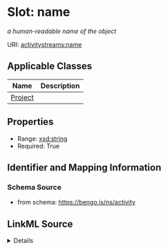 # Slot: name
_a human-readable name of the object_


URI: [activitystreams:name](https://www.w3.org/ns/activitystreams#name)



<!-- no inheritance hierarchy -->




## Applicable Classes

| Name | Description |
| --- | --- |
[Project](Project.md) | 






## Properties

* Range: [xsd:string](http://www.w3.org/2001/XMLSchema#string)
* Required: True








## Identifier and Mapping Information







### Schema Source


* from schema: https://bengo.is/ns/activity




## LinkML Source

<details>
```yaml
name: name
description: a human-readable name of the object
from_schema: https://bengo.is/ns/activity
rank: 1000
slot_uri: activitystreams:name
alias: name
owner: Project
domain_of:
- Project
range: string
required: true

```
</details>